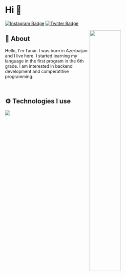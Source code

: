 # Hi 👋

[![Instagram Badge](https://img.shields.io/badge/-Instagram-5851DB?style=flat-square&labelColor=5851DB&logo=instagram&logoColor=white&link=https://instagram.com/tunardev)](https://instagram.com/tunardev)
[![Twitter Badge](https://img.shields.io/badge/-Twitter-1da1f2?style=flat-square&labelColor=1da1f2&logo=twitter&logoColor=white&link=https://twitter.com/DevTunar)](https://twitter.com/DevTunar)

<img width="45%" align="right" src="https://github-readme-streak-stats.herokuapp.com/?user=tunardev&theme=black-ice&hide_border=true&stroke=0000&background=0D1117">

<div align="left" width="100%">
   
## 🧐 About

Hello, I'm Tunar. I was born in Azerbaijan and I live here. I started learning my language in the first program in the 6th grade. I am interested in backend development and comperatitive programming.
 
<br />
   
## ⚙️ Technologies I use
   
<img src="https://skillicons.dev/icons?i=cpp,css,html,django,docker,express,fastapi,firebase,flask,go,graphql,jest,nextjs,nestjs,mongodb,mysql,nodejs,nuxtjs,react,redis,sqlite,tailwind,ts,vscode,webpack,vim,py&theme=dark" />
</div>

<br />


